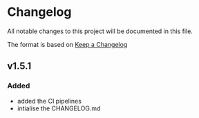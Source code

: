 # Changelog
All notable changes to this project will be documented in this file.

The format is based on [Keep a Changelog](https://keepachangelog.com/en/1.0.0/)

## v1.5.1

### Added

- added the CI pipelines
- intialise the CHANGELOG.md
